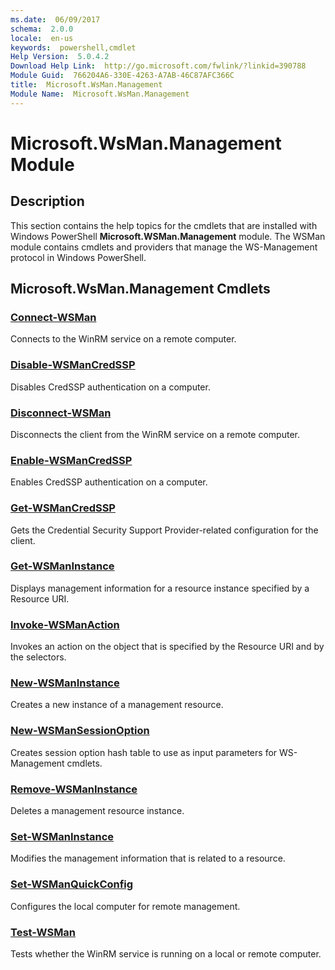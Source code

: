 ```yaml
---
ms.date:  06/09/2017
schema:  2.0.0
locale:  en-us
keywords:  powershell,cmdlet
Help Version:  5.0.4.2
Download Help Link:  http://go.microsoft.com/fwlink/?linkid=390788
Module Guid:  766204A6-330E-4263-A7AB-46C87AFC366C
title:  Microsoft.WsMan.Management
Module Name:  Microsoft.WsMan.Management
---
```

# Microsoft.WsMan.Management Module

## Description
This section contains the help topics for the cmdlets that are installed with Windows PowerShell **Microsoft.WSMan.Management** module. The WSMan module contains cmdlets and providers that manage the WS-Management protocol in Windows PowerShell.

## Microsoft.WsMan.Management Cmdlets

### [Connect-WSMan](Connect-WSMan.md)

Connects to the WinRM service on a remote computer.


### [Disable-WSManCredSSP](Disable-WSManCredSSP.md)

Disables CredSSP authentication on a computer.


### [Disconnect-WSMan](Disconnect-WSMan.md)

Disconnects the client from the WinRM service on a remote computer.


### [Enable-WSManCredSSP](Enable-WSManCredSSP.md)

Enables CredSSP authentication on a computer.


### [Get-WSManCredSSP](Get-WSManCredSSP.md)

Gets the Credential Security Support Provider-related configuration for the client.


### [Get-WSManInstance](Get-WSManInstance.md)

Displays management information for a resource instance specified by a Resource URI.


### [Invoke-WSManAction](Invoke-WSManAction.md)

Invokes an action on the object that is specified by the Resource URI and by the selectors.


### [New-WSManInstance](New-WSManInstance.md)

Creates a new instance of a management resource.


### [New-WSManSessionOption](New-WSManSessionOption.md)

Creates session option hash table to use as input parameters for WS-Management cmdlets.


### [Remove-WSManInstance](Remove-WSManInstance.md)

Deletes a management resource instance.


### [Set-WSManInstance](Set-WSManInstance.md)

Modifies the management information that is related to a resource.


### [Set-WSManQuickConfig](Set-WSManQuickConfig.md)

Configures the local computer for remote management.


### [Test-WSMan](Test-WSMan.md)

Tests whether the WinRM service is running on a local or remote computer.